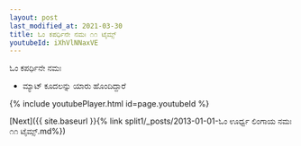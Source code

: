 ```yaml
---
layout: post
last_modified_at: 2021-03-30
title: ಓಂ ಕಪರ್ಧಿನೇ ನಮಃ ೧೧ ಟೈಮ್ಸ್
youtubeId: iXhVlNNaxVE
---
```

 
 
 ಓಂ ಕಪರ್ಧಿನೇ ನಮಃ  
 
 -  ಮ್ಯಾಟ್ ಕೂದಲನ್ನು ಯಾರು ಹೊಂದಿದ್ದಾರೆ 
 
  
 
  
 
 
 
 
 
 


{% include youtubePlayer.html id=page.youtubeId %}
 
[Next]({{ site.baseurl }}{% link  split1/_posts/2013-01-01-ಓಂ ಊರ್ಧ್ವ ಲಿಂಗಾಯ ನಮಃ ೧೧ ಟೈಮ್ಸ್.md%})
 
